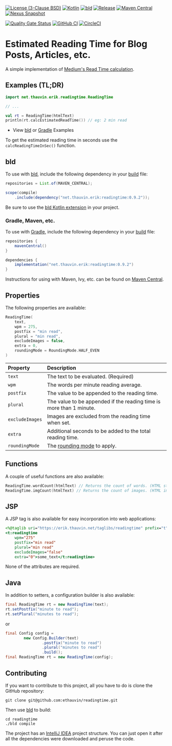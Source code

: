 [![License (3-Clause BSD)](https://img.shields.io/badge/license-BSD%203--Clause-blue.svg?style=flat-square)](https://opensource.org/licenses/BSD-3-Clause)
[![Kotlin](https://img.shields.io/badge/kotlin-2.0.20-7f52ff)](https://kotlinlang.org/)
[![bld](https://img.shields.io/badge/2.1.0-FA9052?label=bld&labelColor=2392FF)](https://rife2.com/bld)
[![Release](https://img.shields.io/github/release/ethauvin/readingtime.svg)](https://github.com/ethauvin/readingtime/releases/latest)
[![Maven Central](https://img.shields.io/maven-central/v/net.thauvin.erik/readingtime.svg?color=blue)](https://search.maven.org/search?q=g:%22net.thauvin.erik%22%20AND%20a:%22readingtime%22)
[![Nexus Snapshot](https://img.shields.io/nexus/s/net.thauvin.erik/readingtime?label=snapshot&server=https%3A%2F%2Foss.sonatype.org%2F)](https://oss.sonatype.org/content/repositories/snapshots/net/thauvin/erik/readingtime/)


[![Quality Gate Status](https://sonarcloud.io/api/project_badges/measure?project=ethauvin_readingtime&metric=alert_status)](https://sonarcloud.io/dashboard?id=ethauvin_readingtime)
[![GitHub CI](https://github.com/ethauvin/readingtime/actions/workflows/bld.yml/badge.svg)](https://github.com/ethauvin/readingtime/actions/workflows/bld.yml)
[![CircleCI](https://circleci.com/gh/ethauvin/readingtime/tree/master.svg?style=shield)](https://circleci.com/gh/ethauvin/readingtime/tree/master)

# Estimated Reading Time for Blog Posts, Articles, etc.

A simple implementation of [Medium's Read Time calculation](https://blog.medium.com/read-time-and-you-bc2048ab620c).

## Examples (TL;DR)

```kotlin
import net.thauvin.erik.readingtime.ReadingTime

// ...

val rt = ReadingTime(htmlText)
println(rt.calcEstimatedReadTime()) // eg: 2 min read

```

- View [bld](https://github.com/ethauvin/readingtime/blob/master/examples/bld) or [Gradle](https://github.com/ethauvin/readingtime/blob/master/examples/gradle) Examples

To get the estimated reading time in seconds use the `calcReadingTimeInSec()` function.

## bld

To use with [bld](https://rife2.com/bld), include the following dependency in your [build](https://github.com/ethauvin/readingtime/blob/master/examples/bld/src/bld/java/com/example/ReadingTimeExampleBuild.java) file:

```java
repositories = List.of(MAVEN_CENTRAL);

scope(compile)
    .include(dependency("net.thauvin.erik:readingtime:0.9.2"));
```

Be sure to use the [bld Kotlin extension](https://github.com/rife2/bld-kotlin) in your project.

### Gradle, Maven, etc.

To use with [Gradle](https://gradle.org/), include the following dependency in your [build](https://github.com/ethauvin/readingtime/blob/master/examples/gradle/build.gradle.kts) file:

```gradle
repositories {
    mavenCentral()
}

dependencies {
    implementation("net.thauvin.erik:readingtime:0.9.2")
}
```

Instructions for using with Maven, Ivy, etc. can be found on [Maven Central](https://search.maven.org/search?q=g:%22net.thauvin.erik%22%20AND%20a:%22readingtime%22).

## Properties

The following properties are available:

```kotlin
ReadingTime(
    text,
    wpm = 275,
    postfix = "min read",
    plural = "min read",
    excludeImages = false, 
    extra = 0,
    roundingMode = RoundingMode.HALF_EVEN
)

```

| Property        | Description                                                                                                             |
|:----------------|:------------------------------------------------------------------------------------------------------------------------|
| `text`          | The text to be evaluated. (Required)                                                                                    |
| `wpm`           | The words per minute reading average.                                                                                   |
| `postfix`       | The value to be appended to the reading time.                                                                           |
| `plural`        | The value to be appended if the reading time is more than 1 minute.                                                     |
| `excludeImages` | Images are excluded from the reading time when set.                                                                     |
| `extra`         | Additional seconds to be added to the total reading time.                                                               |
| `roundingMode`  | The [rounding mode](https://docs.oracle.com/en/java/javase/11/docs/api/java.base/java/math/RoundingMode.html) to apply. |

## Functions

A couple of useful functions are also available:

```kotlin
ReadingTime.wordCount(htmlText) // Returns the count of words. (HTML stripped)
ReadingTime.imgCount(htmlText) // Returns the count of images. (HTML img tags)
```

## JSP

A JSP tag is also available for easy incorporation into web applications:

```jsp
<%@taglib uri="https://erik.thauvin.net/taglibs/readingtime" prefix="t"%>
<t:readingtime
    wpm="275"
    postfix="min read"
    plural="min read"
    excludeImages="false"
    extra="0">some_text</t:readingtime>
```

None of the attributes are required.

## Java

In addition to setters, a configuration builder is also available:

```java
final ReadingTime rt = new ReadingTime(text);
rt.setPostfix("minute to read");
rt.setPlural("minutes to read");
```

or

```java
final Config config =
        new Config.Builder(text)
                .postfix("minute to read")
                .plural("minutes to read")
                .build();
final ReadingTime rt = new ReadingTime(config);
```

## Contributing

If you want to contribute to this project, all you have to do is clone the GitHub
repository:

```console
git clone git@github.com:ethauvin/readingtime.git
```

Then use [bld](https://rife2.com/bld) to build:

```console
cd readingtime
./bld compile
```

The project has an [IntelliJ IDEA](https://www.jetbrains.com/idea/) project structure. You can just open it after all the dependencies were downloaded and peruse the code.
